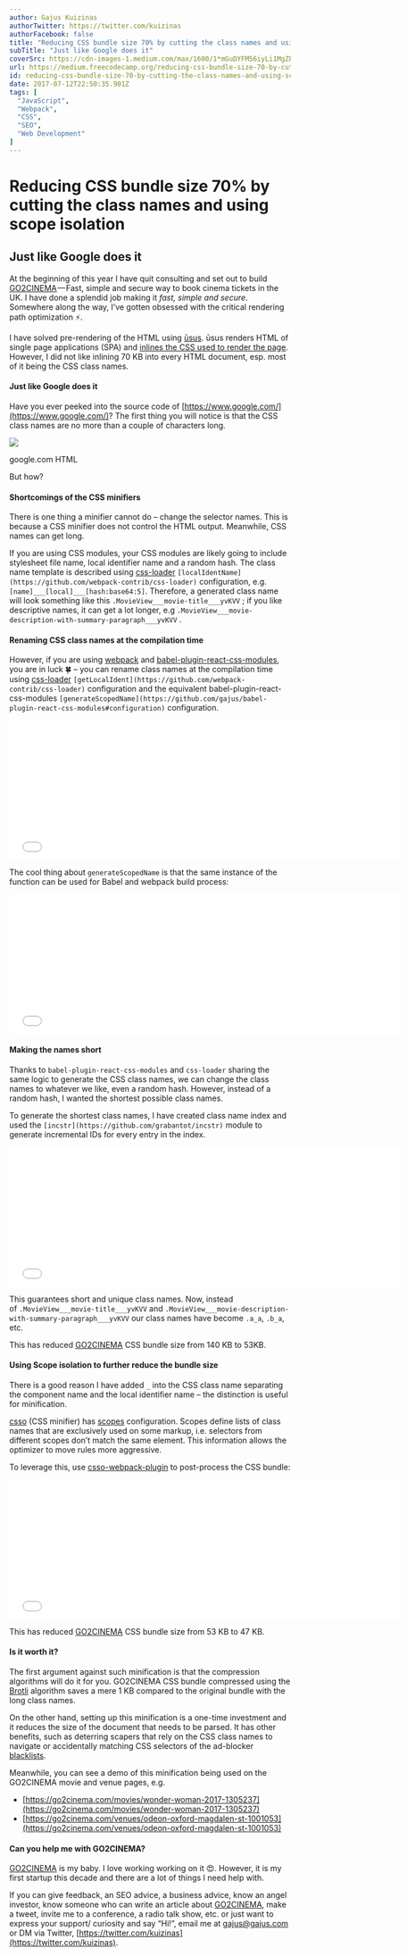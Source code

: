 ```yaml
---
author: Gajus Kuizinas
authorTwitter: https://twitter.com/kuizinas
authorFacebook: false
title: "Reducing CSS bundle size 70% by cutting the class names and using scope isolation"
subTitle: "Just like Google does it"
coverSrc: https://cdn-images-1.medium.com/max/1600/1*mGuDYFM56iyLi1MgZPC8bw.png
url: https://medium.freecodecamp.org/reducing-css-bundle-size-70-by-cutting-the-class-names-and-using-scope-isolation-625440de600b
id: reducing-css-bundle-size-70-by-cutting-the-class-names-and-using-scope-isolation-625440de600b
date: 2017-07-12T22:50:35.901Z
tags: [
  "JavaScript",
  "Webpack",
  "CSS",
  "SEO",
  "Web Development"
]
---
```

# Reducing CSS bundle size 70% by cutting the class names and using scope isolation

## Just like Google does it

At the beginning of this year I have quit consulting and set out to build [GO2CINEMA](https://go2cinema.com/) — Fast, simple and secure way to book cinema tickets in the UK. I have done a splendid job making it _fast, simple and secure_. Somewhere along the way, I’ve gotten obsessed with the critical rendering path optimization ⚡️.

I have solved pre-rendering of the HTML using [ūsus](https://github.com/gajus/usus). ūsus renders HTML of single page applications (SPA) and [inlines the CSS used to render the page](https://medium.com/@gajus/pre-rendering-spa-for-seo-and-improved-perceived-page-loading-speed-47075aa16d24). However, I did not like inlining 70 KB into every HTML document, esp. most of it being the CSS class names.

#### Just like Google does it

Have you ever peeked into the source code of [https://www.google.com/](https://www.google.com/)? The first thing you will notice is that the CSS class names are no more than a couple of characters long.



![](https://cdn-images-1.medium.com/max/1600/1*mGuDYFM56iyLi1MgZPC8bw.png)

google.com HTML



But how?

#### Shortcomings of the CSS minifiers

There is one thing a minifier cannot do – change the selector names. This is because a CSS minifier does not control the HTML output. Meanwhile, CSS names can get long.

If you are using CSS modules, your CSS modules are likely going to include stylesheet file name, local identifier name and a random hash. The class name template is described using [css-loader](https://github.com/webpack-contrib/css-loader) `[localIdentName](https://github.com/webpack-contrib/css-loader)` configuration, e.g. `[name]___[local]___[hash:base64:5]`. Therefore, a generated class name will look something like this `.MovieView___movie-title___yvKVV` ; if you like descriptive names, it can get a lot longer, e.g `.MovieView___movie-description-with-summary-paragraph___yvKVV` .

#### Renaming CSS class names at the compilation time

However, if you are using [webpack](https://webpack.js.org/) and [babel-plugin-react-css-modules](https://github.com/gajus/babel-plugin-react-css-modules), you are in luck 🍀 – you can rename class names at the compilation time using [css-loader](https://github.com/webpack-contrib/css-loader) `[getLocalIdent](https://github.com/webpack-contrib/css-loader)` configuration and the equivalent babel-plugin-react-css-modules `[generateScopedName](https://github.com/gajus/babel-plugin-react-css-modules#configuration)` configuration.





<iframe width="700" height="250" src="/media/a8c7a67872e39ad4e79d12246968f147?postId=625440de600b" data-media-id="a8c7a67872e39ad4e79d12246968f147" data-thumbnail="https://i.embed.ly/1/image?url=https%3A%2F%2Favatars0.githubusercontent.com%2Fu%2F973543%3Fv%3D3%26s%3D400&amp;key=a19fcc184b9711e1b4764040d3dc5c07" allowfullscreen="" frameborder="0"></iframe>





The cool thing about `generateScopedName` is that the same instance of the function can be used for Babel and webpack build process:





<iframe width="700" height="250" src="/media/346b7a2eeca6a4641a73b4d133262207?postId=625440de600b" data-media-id="346b7a2eeca6a4641a73b4d133262207" data-thumbnail="https://i.embed.ly/1/image?url=https%3A%2F%2Favatars0.githubusercontent.com%2Fu%2F973543%3Fv%3D3%26s%3D400&amp;key=a19fcc184b9711e1b4764040d3dc5c07" allowfullscreen="" frameborder="0"></iframe>





#### Making the names short

Thanks to `babel-plugin-react-css-modules` and `css-loader` sharing the same logic to generate the CSS class names, we can change the class names to whatever we like, even a random hash. However, instead of a random hash, I wanted the shortest possible class names.

To generate the shortest class names, I have created class name index and used the `[incstr](https://github.com/grabantot/incstr)` module to generate incremental IDs for every entry in the index.





<iframe width="700" height="250" src="/media/d544348c95b027fd1db72600afb0ba8a?postId=625440de600b" data-media-id="d544348c95b027fd1db72600afb0ba8a" data-thumbnail="https://i.embed.ly/1/image?url=https%3A%2F%2Favatars0.githubusercontent.com%2Fu%2F973543%3Fv%3D3%26s%3D400&amp;key=4fce0568f2ce49e8b54624ef71a8a5bd" allowfullscreen="" frameborder="0"></iframe>





This guarantees short and unique class names. Now, instead of `.MovieView___movie-title___yvKVV` and `.MovieView___movie-description-with-summary-paragraph___yvKVV` our class names have become `.a_a`, `.b_a`, etc.

This has reduced [GO2CINEMA](https://go2cinema.com/) CSS bundle size from 140 KB to 53KB.

#### Using Scope isolation to further reduce the bundle size

There is a good reason I have added `_` into the CSS class name separating the component name and the local identifier name – the distinction is useful for minification.

[csso](https://github.com/css/csso) (CSS minifier) has [scopes](https://github.com/css/csso#scopes) configuration. Scopes define lists of class names that are exclusively used on some markup, i.e. selectors from different scopes don’t match the same element. This information allows the optimizer to move rules more aggressive.

To leverage this, use [csso-webpack-plugin](https://github.com/zoobestik/csso-webpack-plugin) to post-process the CSS bundle:





<iframe width="700" height="250" src="/media/d699484457c78a4a0556e8530eafe82c?postId=625440de600b" data-media-id="d699484457c78a4a0556e8530eafe82c" data-thumbnail="https://i.embed.ly/1/image?url=https%3A%2F%2Favatars0.githubusercontent.com%2Fu%2F973543%3Fv%3D3%26s%3D400&amp;key=a19fcc184b9711e1b4764040d3dc5c07" allowfullscreen="" frameborder="0"></iframe>





This has reduced [GO2CINEMA](https://go2cinema.com/) CSS bundle size from 53 KB to 47 KB.

#### Is it worth it?

The first argument against such minification is that the compression algorithms will do it for you. GO2CINEMA CSS bundle compressed using the [Brotli](https://en.wikipedia.org/wiki/Brotli) algorithm saves a mere 1 KB compared to the original bundle with the long class names.

On the other hand, setting up this minification is a one-time investment and it reduces the size of the document that needs to be parsed. It has other benefits, such as deterring scapers that rely on the CSS class names to navigate or accidentally matching CSS selectors of the ad-blocker [blacklists](https://gist.github.com/spyesx/42fe84c0ef757d1c38a4).

Meanwhile, you can see a demo of this minification being used on the GO2CINEMA movie and venue pages, e.g.

*   [https://go2cinema.com/movies/wonder-woman-2017-1305237](https://go2cinema.com/movies/wonder-woman-2017-1305237)
*   [https://go2cinema.com/venues/odeon-oxford-magdalen-st-1001053](https://go2cinema.com/venues/odeon-oxford-magdalen-st-1001053)

#### Can you help me with GO2CINEMA?

[GO2CINEMA](https://go2cinema.com/) is my baby. I love working working on it 😍. However, it is my first startup this decade and there are a lot of things I need help with.

If you can give feedback, an SEO advice, a business advice, know an angel investor, know someone who can write an article about [GO2CINEMA](https://go2cinema.com/), make a tweet, invite me to a conference, a radio talk show, etc. or just want to express your support/ curiosity and say “Hi!”, email me at gajus@gajus.com or DM via Twitter, [https://twitter.com/kuizinas](https://twitter.com/kuizinas).








